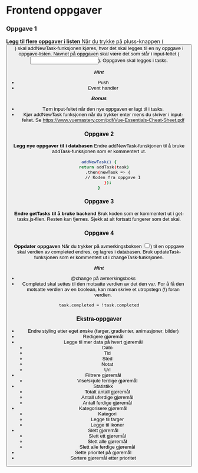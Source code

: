 # Frontend oppgaver

### Oppgave 1
**Legg til flere oppgaver i listen**
Når du trykke på pluss-knappen (<button>) skal addNewTask-funksjonen kjøres, hvor det skal legges til en ny oppgave i oppgave-listen. Navnet på oppgaven skal være det som står i input-feltet (<input type="text">). Oppgaven skal legges i tasks.

***Hint***
 - Push
 - Event handler

***Bonus***
 - Tøm input-feltet når den nye oppgaven er lagt til i tasks.
 - Kjør addNewTask funksjonen når du trykker enter mens du skriver i input-feltet. Se https://www.vuemastery.com/pdf/Vue-Essentials-Cheat-Sheet.pdf

### Oppgave 2
**Legg nye oppgaver til i databasen**
Endre addNewTask-funskjonen til å bruke addTask-funksjonen som er kommentert ut.
 ```sh
 addNewTask() {
     return addTask(task)
        .then(newTask => {
            // Koden fra oppgave 1
        });
}
 ```

### Oppgave 3
**Endre getTasks til å bruke backend**
Bruk koden som er kommentert ut i get-tasks.js-filen. Resten kan fjernes.
Sjekk at alt fortsatt fungerer som det skal.

### Oppgave 4
**Oppdater oppgaven**
Når du trykker på avmerkingsboksen <input type="checkbox">) til en oppgave skal verdien av completed endres, og lagres i databasen. Bruk updateTask-funksjonen som er kommentert ut i changeTask-funksjonen.

***Hint***
 - @change på avmerkingsboks
 - Completed skal settes til den motsatte verdien av det den var. For å få den motsatte verdien av en boolean, kan man skrive et utropstegn (!) foran verdien.
```sh
task.completed = !task.completed
```


### Ekstra-oppgaver
- Endre styling etter eget ønske (farger, gradienter, animasjoner, bilder)
- Redigere gjøremål
- Legge til mer data på hvert gjøremål
    - Dato
    - Tid
    - Sted
    - Notat
    - Url
- Filtrere gjøremål
    - Vise/skjule ferdige gjøremål
- Statistikk
    - Totalt antall gjøremål
    - Antall uferdige gjøremål
    - Antall ferdige gjøremål
- Kategorisere gjøremål
    - Kategori
    - Legge til farger
    - Legge til ikoner
- Slett gjøremål
    - Slett ett gjøremål
    - Slett alle gjøremål
    - Slett alle ferdige gjøremål
- Sette prioritet på gjøremål
- Sortere gjøremål etter prioritet
